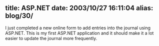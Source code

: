 title: ASP.NET
date: 2003/10/27 16:11:04
alias: blog/30/
---
I just completed a new online form to add entries into the journal using ASP.NET. This is my first ASP.NET application and it should make it a lot easier to update the journal more frequently.